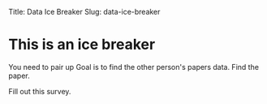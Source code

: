 Title: Data Ice Breaker
Slug: data-ice-breaker


# This is an ice breaker

You need to pair up
Goal is to find the other person's papers data.
Find the paper.

Fill out this survey.

